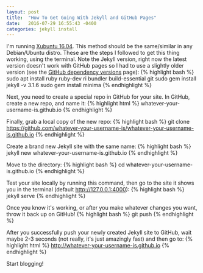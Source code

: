 ```yaml
---
layout: post
title:  "How To Get Going With Jekyll and GitHub Pages"
date:   2016-07-29 16:55:43 -0400
categories: jekyll install
---
```

I'm running [Xubuntu 16.04][xubuntu]. This method should be the same/similar in any Debian/Ubuntu distro. These are the steps I followed to get this thing working, using the terminal. Note the Jekyll version, right now the latest version doesn't work with GitHub pages so I had to use a slightly older version (see the [GitHub dependency versions][github-pages-versions] page):
{% highlight bash %}
sudo apt install ruby ruby-dev ri bundler build-essential git
sudo gem install jekyll -v 3.1.6
sudo gem install minima
{% endhighlight %}

Next, you need to create a special repo in GitHub for your site. In GitHub, create a new repo, and name it:
{% highlight html %}
whatever-your-username-is.github.io
{% endhighlight %}

Finally, grab a local copy of the new repo:
{% highlight bash %}
git clone https://github.com/whatever-your-username-is/whatever-your-username-is.github.io
{% endhighlight %}

Create a brand new Jekyll site with the same name:
{% highlight bash %}
jekyll new whatever-your-username-is.github.io
{% endhighlight %}

Move to the directory:
{% highlight bash %}
cd whatever-your-username-is.github.io
{% endhighlight %}

Test your site locally by running this command, then go to the site it shows you in the terminal (default http://127.0.0.1:4000):
{% highlight bash %}
jekyll serve
{% endhighlight %}

Once you know it's working, or after you make whatever changes you want, throw it back up on GitHub!
{% highlight bash %}
git push
{% endhighlight %}

After you successfully push your newly created Jekyll site to GitHub, wait maybe 2-3 seconds (not really, it's just amazingly fast) and then go to:
{% highlight html %}
http://whatever-your-username-is.github.io
{% endhighlight %}

Start blogging!

[xubuntu]: http://xubuntu.org/
[github-pages-versions]: https://pages.github.com/versions/

